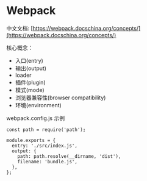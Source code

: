 # Webpack

中文文档: [https://webpack.docschina.org/concepts/](https://webpack.docschina.org/concepts/)

核心概念：

- 入口(entry)
- 输出(output)
- loader
- 插件(plugin)
- 模式(mode)
- 浏览器兼容性(browser compatibility)
- 环境(environment)

webpack.config.js 示例
```
const path = require('path');

module.exports = {
  entry: './src/index.js',
  output: {
    path: path.resolve(__dirname, 'dist'),
    filename: 'bundle.js',
  },
};
```
